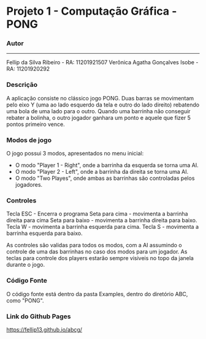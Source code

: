Projeto 1 - Computação Gráfica - PONG
======
### Autor
----
Fellip da Silva Ribeiro - RA: 11201921507
Verônica Agatha Gonçalves Isobe - RA: 11201920292

### Descrição
A aplicação consiste no clássico jogo PONG. Duas barras se movimentam pelo eixo Y (uma ao lado esquerdo da tela e outro do lado direito) rebatendo uma bola de uma lado para o outro. Quando uma barrinha não conseguir rebater a bolinha, o outro jogador ganhara um ponto e aquele que fizer 5 pontos primeiro vence.

### Modos de jogo
O jogo possui 3 modos, apresentados no menu inicial:
- O modo "Player 1 - Right", onde a barrinha da esquerda se torna uma AI. 
- O modo "Player 2 - Left", onde a barrinha da direita se torna uma AI. 
- O modo "Two Playes", onde ambas as barrinhas são controladas pelos jogadores.

### Controles
Tecla ESC - Encerra o programa
Seta para cima - movimenta a barrinha direita para cima
Seta para baixo -  movimenta a barrinha direita para baixo.
Tecla W - movimenta a barrinha esquerda para cima.
Tecla S - movimenta a barrinha esquerda para baixo.

As controles são validas para todos os modos, com a AI assumindo o controle de uma das barrinhas no caso dos modos para um jogador.
As teclas para controle dos players estarão sempre visiveis no topo da janela durante o jogo.

### Código Fonte
O código fonte está dentro da pasta Examples, dentro do diretório ABC, como "PONG".

### Link do Github Pages
https://fellip13.github.io/abcg/
